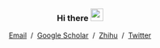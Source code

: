 <div align="center">

### Hi there <img src="https://media.giphy.com/media/hvRJCLFzcasrR4ia7z/giphy.gif" width="25px">

</div>

<div align="center">
  <a href="mailto:mingyang.ai@outlook.com">Email</a> &nbsp;/&nbsp; 
  <a href="https://scholar.google.com/citations?user=qtUnYuQAAAAJ">Google Scholar</a> &nbsp;/&nbsp; 
  <a href="https://www.zhihu.com/people/WMY4AI">Zhihu</a> &nbsp;/&nbsp; 
  <a href="https://twitter.com/">Twitter</a>
</div>

<!-- <a href="https://www.zhihu.com/people/WMY4AI">
  <img align="left" alt="Mingyang's Zhihu" width="22px" src="https://cdn.jsdelivr.net/npm/simple-icons@3.13.0/icons/zhihu.svg" />
</a>&nbsp;&nbsp;&nbsp;&nbsp;
<a href="https://scholar.google.com/citations?user=qtUnYuQAAAAJ&hl=zh-CN">
  <img align="left" alt="Mingyang's Google Scholar" width="22px" src="https://cdn.jsdelivr.net/npm/simple-icons@3.12.4/icons/googlescholar.svg" />
</a>&nbsp;&nbsp;&nbsp;&nbsp;
<a href="https://twitter.com/">
  <img align="left" alt="Mingyang | Twitter" width="22px" src="https://cdn.jsdelivr.net/npm/simple-icons@v3/icons/twitter.svg" />
</a> -->